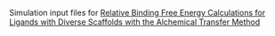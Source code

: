 Simulation input files for [Relative Binding Free Energy Calculations for Ligands with Diverse Scaffolds with the Alchemical Transfer Method](https://arxiv.org/abs/2107.05153)
